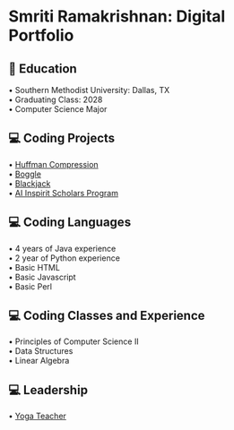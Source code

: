 <h1>Smriti Ramakrishnan: Digital Portfolio</h1>
<h2>🏫 Education</h2>
• Southern Methodist University: Dallas, TX
<br> • Graduating Class: 2028 </br>
• Computer Science Major
<h2>💻 Coding Projects</h2>
• <a href="https://github.com/smritiramakrishnan/Huffman-Compression#readme"> Huffman Compression</a>
<br>• <a href="https://github.com/smritiramakrishnan/Boggle#readme"> Boggle</a> </br>
• <a href="https://github.com/smritiramakrishnan/Blackjack#readme"> Blackjack</a>
<br>• <a href="https://github.com/smritiramakrishnan/AI-Inspirit#readme"> AI Inspirit Scholars Program</a></br>
<h2>💻 Coding Languages </h2>
• 4 years of Java experience
<br>• 2 year of Python experience</br>
• Basic HTML
<br> • Basic Javascript </br>
• Basic Perl
<h2>💻 Coding Classes and Experience </h2>
• Principles of Computer Science II
<br>• Data Structures</br>
• Linear Algebra
<h2>💻 Leadership </h2>
• <a href="https://github.com/smritiramakrishnan/YTT#readme"> Yoga Teacher </a>
